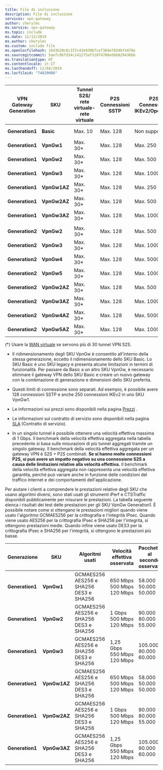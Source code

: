 ```yaml
---
title: File di inclusione
description: File di inclusione
services: vpn-gateway
author: cherylmc
ms.service: vpn-gateway
ms.topic: include
ms.date: 11/12/2019
ms.author: cherylmc
ms.custom: include file
ms.openlocfilehash: 1643b20c6c157c43e93967cef364e703dbf4478e
ms.sourcegitcommit: 5aefc96fd34c141275af31874700edbb829436bb
ms.translationtype: HT
ms.contentlocale: it-IT
ms.lasthandoff: 12/04/2019
ms.locfileid: "74829008"
---
```

|**VPN<br>Gateway<br>Generation** |**SKU**   | **Tunnel S2S/<br>rete virtuale-rete virtuale** | **P2S<br> Connessioni SSTP** | **P2S<br> Connessioni IKEv2/OpenVPN** | **Benchmark<br>velocità effettiva aggregata** | **BGP** | **Zone-redundant** |
|---            |---         | ---        | ---       | ---            | ---       | ---       | ---|
|**Generation1**|**Basic**   | Max. 10    | Max. 128  | Non supportato  | 100 Mbps  | Non supportato| No |
|**Generation1**|**VpnGw1**  | Max. 30*   | Max. 128  | Max. 250       | 650 Mbps  | Supportato | No |
|**Generation1**|**VpnGw2**  | Max. 30*   | Max. 128  | Max. 500       | 1 Gbps    | Supportato | No |
|**Generation1**|**VpnGw3**  | Max. 30*   | Max. 128  | Max. 1000      | 1,25 Gbps | Supportato | No |
|**Generation1**|**VpnGw1AZ**| Max. 30*   | Max. 128  | Max. 250       | 650 Mbps  | Supportato | Sì |
|**Generation1**|**VpnGw2AZ**| Max. 30*   | Max. 128  | Max. 500       | 1 Gbps    | Supportato | Sì |
|**Generation1**|**VpnGw3AZ**| Max. 30*   | Max. 128  | Max. 1000      | 1,25 Gbps | Supportato | Sì |
|        |            |            |           |                |           |           |     |
|**Generation2**|**VpnGw2**  | Max. 30*   | Max. 128  | Max. 500       | 1,25 Gbps | Supportato | No |
|**Generation2**|**VpnGw3**  | Max. 30*   | Max. 128  | Max. 1000      | 2,5 Gbps  | Supportato | No |
|**Generation2**|**VpnGw4**  | Max. 30*   | Max. 128  | Max. 5000      | 5 Gbps    | Supportato | No |
|**Generation2**|**VpnGw5**  | Max. 30*   | Max. 128  | Max. 10000      | 10 Gbps   | Supportato | No |
|**Generation2**|**VpnGw2AZ**| Max. 30*   | Max. 128  | Max. 500       | 1,25 Gbps | Supportato | Sì |
|**Generation2**|**VpnGw3AZ**| Max. 30*   | Max. 128  | Max. 1000      | 2,5 Gbps  | Supportato | Sì |
|**Generation2**|**VpnGw4AZ**| Max. 30*   | Max. 128  | Max. 5000      | 5 Gbps    | Supportato | Sì |
|**Generation2**|**VpnGw5AZ**| Max. 30*   | Max. 128  | Max. 10000      | 10 Gbps   | Supportato | Sì |

(*) Usare la [WAN virtuale](../articles/virtual-wan/virtual-wan-about.md) se servono più di 30 tunnel VPN S2S.

* Il ridimensionamento degli SKU VpnGw è consentito all'interno della stessa generazione, eccetto il ridimensionamento dello SKU Basic. Lo SKU Basic è uno SKU legacy e presenta alcune limitazioni in termini di funzionalità. Per passare da Basic a un altro SKU VpnGw, è necessario eliminare il gateway VPN dello SKU Basic e creare un nuovo gateway con la combinazione di generazione e dimensioni dello SKU preferita.

* Questi limiti di connessione sono separati. Ad esempio, è possibile avere 128 connessioni SSTP e anche 250 connessioni IKEv2 in uno SKU VpnGw1.

* Le informazioni sui prezzi sono disponibili nella pagina [Prezzi](https://azure.microsoft.com/pricing/details/vpn-gateway) .

* Le informazioni sul contratto di servizio sono disponibili nella pagina [SLA](https://azure.microsoft.com/support/legal/sla/vpn-gateway/) (Contratto di servizio).

* In un singolo tunnel è possibile ottenere una velocità effettiva massima di 1 Gbps. Il benchmark della velocità effettiva aggregata nella tabella precedente si basa sulle misurazioni di più tunnel aggregati tramite un singolo gateway. Il benchmark della velocità effettiva aggregata per un gateway VPN è S2S + P2S combinati. **Se si hanno molte connessioni P2S, si può avere un impatto negativo su una connessione S2S a causa delle limitazioni relative alla velocità effettiva.** Il benchmark della velocità effettiva aggregata non rappresenta una velocità effettiva garantita, perché può variare anche in funzione delle condizioni del traffico Internet e dei comportamenti dell'applicazione.

Per aiutare i clienti a comprendere le prestazioni relative degli SKU che usano algoritmi diversi, sono stati usati gli strumenti iPerf e CTSTraffic disponibili pubblicamente per misurare le prestazioni. La tabella seguente elenca i risultati dei test delle prestazioni per gli SKU VpnGw Generation1. È possibile notare come si ottengano le prestazioni migliori quando viene usato l'algoritmo GCMAES256 per la crittografia e l'integrità IPsec. Quando viene usato AES256 per la crittografia IPsec e SHA256 per l'integrità, si ottengono prestazioni medie. Quando infine viene usato DES3 per la crittografia IPsec e SHA256 per l'integrità, si ottengono le prestazioni più basse.

|**Generazione**|**SKU**   | **Algoritmi<br>usati** | **Velocità effettiva <br>osservata** | **Pacchetti al secondo<br>osservati** |
|---           |---       | ---                 | ---            | ---                    |
|**Generation1**|**VpnGw1**| GCMAES256<br>AES256 e SHA256<br>DES3 e SHA256| 650 Mbps<br>500 Mbps<br>120 Mbps   | 58.000<br>50.000<br>50.000|
|**Generation1**|**VpnGw2**| GCMAES256<br>AES256 e SHA256<br>DES3 e SHA256| 1 Gbps<br>500 Mbps<br>120 Mbps | 90.000<br>80.000<br>55.000|
|**Generation1**|**VpnGw3**| GCMAES256<br>AES256 e SHA256<br>DES3 e SHA256| 1,25 Gbps<br>550 Mbps<br>120 Mbps | 105.000<br>90.000<br>60.000|
|**Generation1**|**VpnGw1AZ**| GCMAES256<br>AES256 e SHA256<br>DES3 e SHA256| 650 Mbps<br>500 Mbps<br>120 Mbps   | 58.000<br>50.000<br>50.000|
|**Generation1**|**VpnGw2AZ**| GCMAES256<br>AES256 e SHA256<br>DES3 e SHA256| 1 Gbps<br>500 Mbps<br>120 Mbps | 90.000<br>80.000<br>55.000|
|**Generation1**|**VpnGw3AZ**| GCMAES256<br>AES256 e SHA256<br>DES3 e SHA256| 1,25 Gbps<br>550 Mbps<br>120 Mbps | 105.000<br>90.000<br>60.000|
